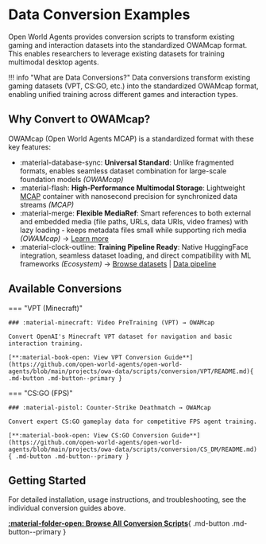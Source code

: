 # Data Conversion Examples

Open World Agents provides conversion scripts to transform existing gaming and interaction datasets into the standardized OWAMcap format. This enables researchers to leverage existing datasets for training multimodal desktop agents.

!!! info "What are Data Conversions?"
    Data conversions transform existing gaming datasets (VPT, CS:GO, etc.) into the standardized OWAMcap format, enabling unified training across different games and interaction types.

## Why Convert to OWAMcap?

OWAMcap (Open World Agents MCAP) is a standardized format with these key features:

- :material-database-sync: **Universal Standard**: Unlike fragmented formats, enables seamless dataset combination for large-scale foundation models *(OWAMcap)*
- :material-flash: **High-Performance Multimodal Storage**: Lightweight [MCAP](https://mcap.dev/) container with nanosecond precision for synchronized data streams *(MCAP)*
- :material-merge: **Flexible MediaRef**: Smart references to both external and embedded media (file paths, URLs, data URIs, video frames) with lazy loading - keeps metadata files small while supporting rich media *(OWAMcap)* → [Learn more](https://open-world-agents.github.io/open-world-agents/data/technical-reference/format-guide/#media-handling)
- :material-clock-outline: **Training Pipeline Ready**: Native HuggingFace integration, seamless dataset loading, and direct compatibility with ML frameworks *(Ecosystem)* → [Browse datasets](https://huggingface.co/datasets?other=OWA) | [Data pipeline](https://open-world-agents.github.io/open-world-agents/data/technical-reference/data-pipeline/)

## Available Conversions

=== "VPT (Minecraft)"

    ### :material-minecraft: Video PreTraining (VPT) → OWAMcap

    Convert OpenAI's Minecraft VPT dataset for navigation and basic interaction training.

    [**:material-book-open: View VPT Conversion Guide**](https://github.com/open-world-agents/open-world-agents/blob/main/projects/owa-data/scripts/conversion/VPT/README.md){ .md-button .md-button--primary }

=== "CS:GO (FPS)"

    ### :material-pistol: Counter-Strike Deathmatch → OWAMcap

    Convert expert CS:GO gameplay data for competitive FPS agent training.

    [**:material-book-open: View CS:GO Conversion Guide**](https://github.com/open-world-agents/open-world-agents/blob/main/projects/owa-data/scripts/conversion/CS_DM/README.md){ .md-button .md-button--primary }

## Getting Started

For detailed installation, usage instructions, and troubleshooting, see the individual conversion guides above.

[**:material-folder-open: Browse All Conversion Scripts**](https://github.com/open-world-agents/open-world-agents/blob/main/projects/owa-data/scripts/conversion/){ .md-button .md-button--primary }


